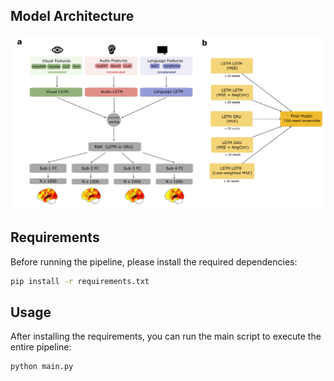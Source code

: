 ## Model Architecture
![Model Architecture](figures/pipeline-1.png)

## Requirements

Before running the pipeline, please install the required dependencies:

```bash
pip install -r requirements.txt
```

## Usage

After installing the requirements, you can run the main script to execute the entire pipeline:

```bash
python main.py
```
